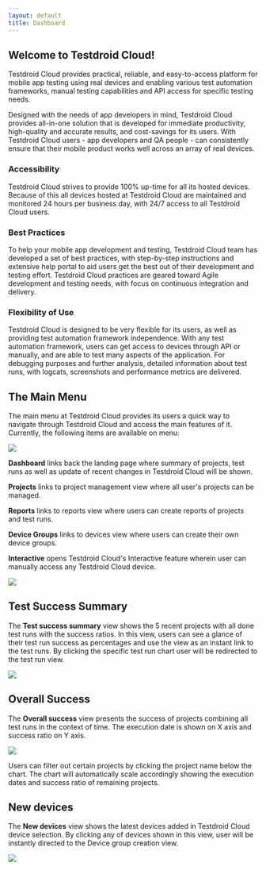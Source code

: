 ```yaml
---
layout: default
title: Dashboard
---
```


## Welcome to Testdroid Cloud!
 
Testdroid Cloud provides practical, reliable, and easy-to-access
platform for mobile app testing using real devices and enabling
various test automation frameworks, manual testing capabilities and
API access for specific testing needs.
 
Designed with the needs of app developers in mind, Testdroid Cloud
provides all-in-one solution that is developed for immediate
productivity, high-quality and accurate results, and cost-savings for
its users. With Testdroid Cloud users - app developers and QA people -
can consistently ensure that their mobile product works well across an
array of real devices.
 
### Accessibility

Testdroid Cloud strives to provide 100% up-time for all its hosted
devices. Because of this all devices hosted at Testdroid Cloud are
maintained and monitored 24 hours per business day, with 24/7 access
to all Testdroid Cloud users.
 
### Best Practices

To help your mobile app development and testing, Testdroid Cloud team
has developed a set of best practices, with step-by-step instructions
and extensive help portal to aid users get the best out of their
development and testing effort. Testdroid Cloud practices are geared
toward Agile development and testing needs, with focus on continuous
integration and delivery.
 
### Flexibility of Use

Testdroid Cloud is designed to be very flexible for its users, as well
as providing test automation framework independence. With any test
automation framework, users can get access to devices through API or
manually, and are able to test many aspects of the application. For
debugging purposes and further analysis, detailed information about
test runs, with logcats, screenshots and performance metrics are
delivered.
 
## The Main Menu

The main menu at Testdroid Cloud provides its users a quick way to
navigate through Testdroid Cloud and access the main features of
it. Currently, the following items are available on menu:

![]({{site.baseurl}}/assets/testdroidCloudUI/dashboard_main_menu.png)

**Dashboard** links back the landing page where summary of projects, test
runs as well as update of recent changes in Testdroid Cloud will be
shown.
 
**Projects** links to project management view where all user's projects can be managed.
 
**Reports** links to reports view where users can create reports of
projects and test runs.
 
**Device Groups** links to devices view where users can create their own
device groups.
 
**Interactive** opens Testdroid Cloud's Interactive feature wherein user
can manually access any Testdroid Cloud device.

![]({{site.baseurl}}/assets/testdroidCloudUI/dashboard_main_menu_2.png)

## Test Success Summary

The **Test success summary** view shows the 5 recent projects with all
done test runs with the success ratios. In this view, users can see a
glance of their test run success as percentages and use the view as an
instant link to the test runs. By clicking the specific test run chart
user will be redirected to the test run view.

![]({{site.baseurl}}/assets/testdroidCloudUI/dashboard_summary_success.png)
 
## Overall Success

The **Overall success** view presents the success of projects combining
all test runs in the context of time.  The execution date is shown on
X axis and success ratio on Y axis.

![]({{site.baseurl}}/assets/testdroidCloudUI/dashboard_overall_success.png)

Users can filter out certain projects by clicking the project name
below the chart. The chart will automatically scale accordingly
showing the execution dates and success ratio of remaining projects.

## New devices

The **New devices** view shows the latest devices added in Testdroid Cloud
device selection. By clicking any of devices shown in this view, user
will be instantly directed to the Device group creation view.

![]({{site.baseurl}}/assets/testdroidCloudUI/dashboard_new_devices.png)
